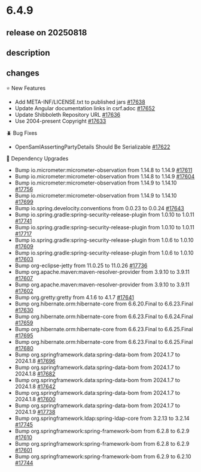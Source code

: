# 6.4.9

## release on 20250818
## description
## changes
⭐ New Features

* Add META-INF/LICENSE.txt to published jars <a href="https://github.com/spring-projects/spring-security/issues/17638" data-hovercard-type="issue" data-hovercard-url="/spring-projects/spring-security/issues/17638/hovercard">#17638</a>
* Update Angular documentation links in csrf.adoc <a href="https://github.com/spring-projects/spring-security/issues/17652" data-hovercard-type="issue" data-hovercard-url="/spring-projects/spring-security/issues/17652/hovercard">#17652</a>
* Update Shibboleth Repository URL <a href="https://github.com/spring-projects/spring-security/issues/17636" data-hovercard-type="issue" data-hovercard-url="/spring-projects/spring-security/issues/17636/hovercard">#17636</a>
* Use 2004-present Copyright <a href="https://github.com/spring-projects/spring-security/issues/17633" data-hovercard-type="issue" data-hovercard-url="/spring-projects/spring-security/issues/17633/hovercard">#17633</a>

🪲 Bug Fixes

* OpenSamlAssertingPartyDetails Should Be Serializable <a href="https://github.com/spring-projects/spring-security/issues/17622" data-hovercard-type="issue" data-hovercard-url="/spring-projects/spring-security/issues/17622/hovercard">#17622</a>

🔨 Dependency Upgrades

* Bump io.micrometer:micrometer-observation from 1.14.8 to 1.14.9 <a href="https://github.com/spring-projects/spring-security/pull/17611" data-hovercard-type="pull_request" data-hovercard-url="/spring-projects/spring-security/pull/17611/hovercard">#17611</a>
* Bump io.micrometer:micrometer-observation from 1.14.8 to 1.14.9 <a href="https://github.com/spring-projects/spring-security/pull/17604" data-hovercard-type="pull_request" data-hovercard-url="/spring-projects/spring-security/pull/17604/hovercard">#17604</a>
* Bump io.micrometer:micrometer-observation from 1.14.9 to 1.14.10 <a href="https://github.com/spring-projects/spring-security/pull/17756" data-hovercard-type="pull_request" data-hovercard-url="/spring-projects/spring-security/pull/17756/hovercard">#17756</a>
* Bump io.micrometer:micrometer-observation from 1.14.9 to 1.14.10 <a href="https://github.com/spring-projects/spring-security/pull/17699" data-hovercard-type="pull_request" data-hovercard-url="/spring-projects/spring-security/pull/17699/hovercard">#17699</a>
* Bump io.spring.develocity.conventions from 0.0.23 to 0.0.24 <a href="https://github.com/spring-projects/spring-security/pull/17643" data-hovercard-type="pull_request" data-hovercard-url="/spring-projects/spring-security/pull/17643/hovercard">#17643</a>
* Bump io.spring.gradle:spring-security-release-plugin from 1.0.10 to 1.0.11 <a href="https://github.com/spring-projects/spring-security/pull/17741" data-hovercard-type="pull_request" data-hovercard-url="/spring-projects/spring-security/pull/17741/hovercard">#17741</a>
* Bump io.spring.gradle:spring-security-release-plugin from 1.0.10 to 1.0.11 <a href="https://github.com/spring-projects/spring-security/pull/17717" data-hovercard-type="pull_request" data-hovercard-url="/spring-projects/spring-security/pull/17717/hovercard">#17717</a>
* Bump io.spring.gradle:spring-security-release-plugin from 1.0.6 to 1.0.10 <a href="https://github.com/spring-projects/spring-security/pull/17609" data-hovercard-type="pull_request" data-hovercard-url="/spring-projects/spring-security/pull/17609/hovercard">#17609</a>
* Bump io.spring.gradle:spring-security-release-plugin from 1.0.6 to 1.0.10 <a href="https://github.com/spring-projects/spring-security/pull/17603" data-hovercard-type="pull_request" data-hovercard-url="/spring-projects/spring-security/pull/17603/hovercard">#17603</a>
* Bump org-eclipse-jetty from 11.0.25 to 11.0.26 <a href="https://github.com/spring-projects/spring-security/pull/17736" data-hovercard-type="pull_request" data-hovercard-url="/spring-projects/spring-security/pull/17736/hovercard">#17736</a>
* Bump org.apache.maven:maven-resolver-provider from 3.9.10 to 3.9.11 <a href="https://github.com/spring-projects/spring-security/pull/17607" data-hovercard-type="pull_request" data-hovercard-url="/spring-projects/spring-security/pull/17607/hovercard">#17607</a>
* Bump org.apache.maven:maven-resolver-provider from 3.9.10 to 3.9.11 <a href="https://github.com/spring-projects/spring-security/pull/17602" data-hovercard-type="pull_request" data-hovercard-url="/spring-projects/spring-security/pull/17602/hovercard">#17602</a>
* Bump org.gretty:gretty from 4.1.6 to 4.1.7 <a href="https://github.com/spring-projects/spring-security/pull/17641" data-hovercard-type="pull_request" data-hovercard-url="/spring-projects/spring-security/pull/17641/hovercard">#17641</a>
* Bump org.hibernate.orm:hibernate-core from 6.6.20.Final to 6.6.23.Final <a href="https://github.com/spring-projects/spring-security/pull/17630" data-hovercard-type="pull_request" data-hovercard-url="/spring-projects/spring-security/pull/17630/hovercard">#17630</a>
* Bump org.hibernate.orm:hibernate-core from 6.6.23.Final to 6.6.24.Final <a href="https://github.com/spring-projects/spring-security/pull/17659" data-hovercard-type="pull_request" data-hovercard-url="/spring-projects/spring-security/pull/17659/hovercard">#17659</a>
* Bump org.hibernate.orm:hibernate-core from 6.6.23.Final to 6.6.25.Final <a href="https://github.com/spring-projects/spring-security/pull/17695" data-hovercard-type="pull_request" data-hovercard-url="/spring-projects/spring-security/pull/17695/hovercard">#17695</a>
* Bump org.hibernate.orm:hibernate-core from 6.6.23.Final to 6.6.25.Final <a href="https://github.com/spring-projects/spring-security/pull/17680" data-hovercard-type="pull_request" data-hovercard-url="/spring-projects/spring-security/pull/17680/hovercard">#17680</a>
* Bump org.springframework.data:spring-data-bom from 2024.1.7 to 2024.1.8 <a href="https://github.com/spring-projects/spring-security/pull/17696" data-hovercard-type="pull_request" data-hovercard-url="/spring-projects/spring-security/pull/17696/hovercard">#17696</a>
* Bump org.springframework.data:spring-data-bom from 2024.1.7 to 2024.1.8 <a href="https://github.com/spring-projects/spring-security/pull/17682" data-hovercard-type="pull_request" data-hovercard-url="/spring-projects/spring-security/pull/17682/hovercard">#17682</a>
* Bump org.springframework.data:spring-data-bom from 2024.1.7 to 2024.1.8 <a href="https://github.com/spring-projects/spring-security/pull/17642" data-hovercard-type="pull_request" data-hovercard-url="/spring-projects/spring-security/pull/17642/hovercard">#17642</a>
* Bump org.springframework.data:spring-data-bom from 2024.1.7 to 2024.1.8 <a href="https://github.com/spring-projects/spring-security/pull/17600" data-hovercard-type="pull_request" data-hovercard-url="/spring-projects/spring-security/pull/17600/hovercard">#17600</a>
* Bump org.springframework.data:spring-data-bom from 2024.1.7 to 2024.1.9 <a href="https://github.com/spring-projects/spring-security/pull/17738" data-hovercard-type="pull_request" data-hovercard-url="/spring-projects/spring-security/pull/17738/hovercard">#17738</a>
* Bump org.springframework.ldap:spring-ldap-core from 3.2.13 to 3.2.14 <a href="https://github.com/spring-projects/spring-security/pull/17745" data-hovercard-type="pull_request" data-hovercard-url="/spring-projects/spring-security/pull/17745/hovercard">#17745</a>
* Bump org.springframework:spring-framework-bom from 6.2.8 to 6.2.9 <a href="https://github.com/spring-projects/spring-security/pull/17610" data-hovercard-type="pull_request" data-hovercard-url="/spring-projects/spring-security/pull/17610/hovercard">#17610</a>
* Bump org.springframework:spring-framework-bom from 6.2.8 to 6.2.9 <a href="https://github.com/spring-projects/spring-security/pull/17601" data-hovercard-type="pull_request" data-hovercard-url="/spring-projects/spring-security/pull/17601/hovercard">#17601</a>
* Bump org.springframework:spring-framework-bom from 6.2.9 to 6.2.10 <a href="https://github.com/spring-projects/spring-security/pull/17744" data-hovercard-type="pull_request" data-hovercard-url="/spring-projects/spring-security/pull/17744/hovercard">#17744</a>

